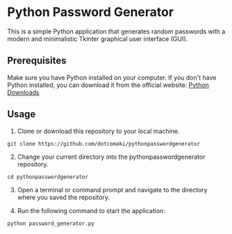 # Python Password Generator

This is a simple Python application that generates random passwords with a modern and minimalistic Tkinter graphical user interface (GUI).

## Prerequisites

Make sure you have Python installed on your computer. If you don't have Python installed, you can download it from the official website: [Python Downloads](https://www.python.org/downloads/)

## Usage

1. Clone or download this repository to your local machine.
```
git clone https://github.com/dotcomaki/pythonpasswordgenerator
```
2. Change your current directory into the pythonpasswordgenerator repository.
```
cd pythonpasswordgenerator
```
3. Open a terminal or command prompt and navigate to the directory where you saved the repository.

4. Run the following command to start the application:
```
python password_generator.py
```
